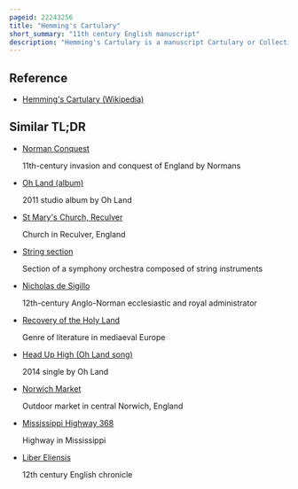 ```yaml
---
pageid: 22243256
title: "Hemming's Cartulary"
short_summary: "11th century English manuscript"
description: "Hemming's Cartulary is a manuscript Cartulary or Collection of Charters and other Land Records collected by a Monk named hemming around the Time of the norman Conquest of England. The Manuscript comprises two separate Cartularies that were made at different Times and later bound together ; it is in the british Library as Ms Cotton Tiberius A Xiii. The first was composed at the End of the 10th or at the Start of the 11th Century. The second Section was composed by hemming and was written around the End of the 11th or Beginning of the 12th Century. The first Section traditionally titled the liber Wigorniensis is a Collection of anglo-saxon Charters and other Land Records most of which are organized geographically. The second Section Hemmings cartulary proper Combines Charters and other Land Records with a Narrative of the Deprivation of Property owned by the Church of Worcester."
---
```


## Reference

- [Hemming's Cartulary (Wikipedia)](https://en.wikipedia.org/?curid=22243256)

## Similar TL;DR

- [Norman Conquest](/tldr/en/norman-conquest)

  11th-century invasion and conquest of England by Normans

- [Oh Land (album)](/tldr/en/oh-land-album)

  2011 studio album by Oh Land

- [St Mary's Church, Reculver](/tldr/en/st-marys-church-reculver)

  Church in Reculver, England

- [String section](/tldr/en/string-section)

  Section of a symphony orchestra composed of string instruments

- [Nicholas de Sigillo](/tldr/en/nicholas-de-sigillo)

  12th-century Anglo-Norman ecclesiastic and royal administrator

- [Recovery of the Holy Land](/tldr/en/recovery-of-the-holy-land)

  Genre of literature in mediaeval Europe

- [Head Up High (Oh Land song)](/tldr/en/head-up-high-oh-land-song)

  2014 single by Oh Land

- [Norwich Market](/tldr/en/norwich-market)

  Outdoor market in central Norwich, England

- [Mississippi Highway 368](/tldr/en/mississippi-highway-368)

  Highway in Mississippi

- [Liber Eliensis](/tldr/en/liber-eliensis)

  12th century English chronicle
